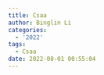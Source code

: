 ```yaml
---
title: Csaa
author: Binglin Li
categories:
  - '2022'
tags:
  - Csaa
date: 2022-08-01 00:55:04
---
```

